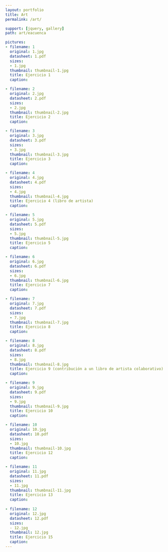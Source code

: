 ```yaml
---
layout: portfolio
title: Art
permalink: /art/

support: [jquery, gallery]
path: art/eacuenca

pictures:
- filename: 1
  original: 1.jpg
  datasheet: 1.pdf
  sizes:
  - 1.jpg
  thumbnail: thumbnail-1.jpg
  title: Ejercicio 1
  caption:

- filename: 2
  original: 2.jpg
  datasheet: 2.pdf
  sizes:
  - 2.jpg
  thumbnail: thumbnail-2.jpg
  title: Ejercicio 2
  caption:

- filename: 3
  original: 3.jpg
  datasheet: 3.pdf
  sizes:
  - 3.jpg
  thumbnail: thumbnail-3.jpg
  title: Ejercicio 3
  caption:

- filename: 4
  original: 4.jpg
  datasheet: 4.pdf
  sizes:
  - 4.jpg
  thumbnail: thumbnail-4.jpg
  title: Ejercicio 4 (libro de artista)
  caption:

- filename: 5
  original: 5.jpg
  datasheet: 5.pdf
  sizes:
  - 5.jpg
  thumbnail: thumbnail-5.jpg
  title: Ejercicio 5
  caption:

- filename: 6
  original: 6.jpg
  datasheet: 6.pdf
  sizes:
  - 6.jpg
  thumbnail: thumbnail-6.jpg
  title: Ejercicio 7
  caption:

- filename: 7
  original: 7.jpg
  datasheet: 7.pdf
  sizes:
  - 7.jpg
  thumbnail: thumbnail-7.jpg
  title: Ejercicio 8
  caption:

- filename: 8
  original: 8.jpg
  datasheet: 8.pdf
  sizes:
  - 8.jpg
  thumbnail: thumbnail-8.jpg
  title: Ejercicio 9 (contribución a un libro de artista colaborativo)
  caption:

- filename: 9
  original: 9.jpg
  datasheet: 9.pdf
  sizes:
  - 9.jpg
  thumbnail: thumbnail-9.jpg
  title: Ejercicio 10
  caption:

- filename: 10
  original: 10.jpg
  datasheet: 10.pdf
  sizes:
  - 10.jpg
  thumbnail: thumbnail-10.jpg
  title: Ejercicio 12
  caption:

- filename: 11
  original: 11.jpg
  datasheet: 11.pdf
  sizes:
  - 11.jpg
  thumbnail: thumbnail-11.jpg
  title: Ejercicio 13
  caption:
  
- filename: 12
  original: 12.jpg
  datasheet: 12.pdf
  sizes:
  - 12.jpg
  thumbnail: 12.jpg
  title: Ejercicio 15
  caption:
---
```

